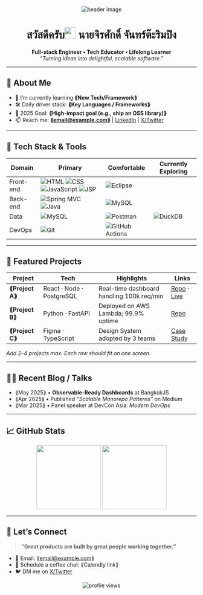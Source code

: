 <!-- Banner / Cover -->
<p align="center">
  <img src="[ออกแบบ Banner มาใส่ตรงนี้เลย](https://www.pinterest.com/pin/161848180351585211/)" alt="header image" />
</p>

<h1 align="center">สวัสดีครับ<img height="30" src="https://em-content.zobj.net/thumbs/120/apple/354/waving-hand_1f44b.png" /> นายจิรศักดิ์ จันทร์ต๊ะริมปิง</h1>

<p align="center">
  <strong>Full-stack Engineer • Tech Educator • Lifelong Learner</strong><br/>
  <em>“Turning ideas into delightful, scalable software.”</em>
</p>

---

## 🚀 About Me
- 🌱  I’m currently learning **⟪New Tech/Framework⟫**  
- 🛠  Daily driver stack: **⟪Key Languages / Frameworks⟫**  
- 🎯  2025 Goal: **⟪High-impact goal (e.g., ship an OSS library)⟫**  
- 📫  Reach me: **⟪email@example.com⟫** | [LinkedIn](⟪url⟫) | [X/Twitter](⟪url⟫)

---

## 🧰 Tech Stack & Tools
<div align="center">

| Domain     | Primary                                                                                                                                          | Comfortable                                                                                                                                           | Currently Exploring                                                                                                               |
|------------|--------------------------------------------------------------------------------------------------------------------------------------------------|------------------------------------------------------------------------------------------------------------------------------------------------------|----------------------------------------------------------------------------------------------------------------------------------|
| Front-end  | ![HTML](https://img.shields.io/badge/HTML-E34F26?logo=html5&logoColor=white) ![CSS](https://img.shields.io/badge/CSS-1572B6?logo=css3&logoColor=white) ![JavaScript](https://img.shields.io/badge/JavaScript-F7DF1E?logo=javascript&logoColor=black) ![JSP](https://img.shields.io/badge/JSP-9E7E38?logo=java&logoColor=white) | ![Eclipse](https://img.shields.io/badge/Eclipse-2C2255?logo=eclipse&logoColor=white)                                                           |
| Back-end   | ![Spring MVC](https://img.shields.io/badge/Spring%20MVC-6DB33F?logo=spring&logoColor=white) ![Java](https://img.shields.io/badge/Java-007396?logo=java&logoColor=white) | ![MySQL](https://img.shields.io/badge/MySQL-4479A1?logo=mysql&logoColor=white)                                                          |
| Data       | ![MySQL](https://img.shields.io/badge/MySQL-4479A1?logo=mysql&logoColor=white)                                                                      | ![Postman](https://img.shields.io/badge/Postman-FF6C37?logo=postman&logoColor=white)                                                                | ![DuckDB](https://img.shields.io/badge/DuckDB-FFC700?logoColor=000)                                                              |
| DevOps     | ![Git](https://img.shields.io/badge/Git-F05032?logo=git&logoColor=white)  | ![GitHub Actions](https://img.shields.io/badge/GitHub%20Actions-2088FF?logo=githubactions&logoColor=white)                                            
</div>

---

## 📌 Featured Projects
| Project | Tech | Highlights | Links |
|---------|------|-----------|-------|
| **⟪Project A⟫** | React · Node · PostgreSQL | Real-time dashboard handling 100k req/min | [Repo](⟪url⟫) · [Live](⟪url⟫) |
| **⟪Project B⟫** | Python · FastAPI | Deployed on AWS Lambda; 99.9% uptime | [Repo](⟪url⟫) |
| **⟪Project C⟫** | Figma · TypeScript | Design System adopted by 3 teams | [Case Study](⟪url⟫) |

_Add 2–4 projects max. Each row should fit on one screen._

---

## ✍🏻 Recent Blog / Talks
<!-- GH Action can automate this section; placeholder for manual list -->
- ⟪May 2025⟫ • **Observable-Ready Dashboards** at BangkokJS  
- ⟪Apr 2025⟫ • Published *“Scalable Monorepo Patterns”* on Medium  
- ⟪Mar 2025⟫ • Panel speaker at DevCon Asia: *Modern DevOps*

---

## 📈 GitHub Stats
<div align="center">
  <img height="170" src="https://github-readme-stats.vercel.app/api?username=⟪USERNAME⟫&show_icons=true&hide_border=true" />
  <img height="170" src="https://github-readme-stats.vercel.app/api/top-langs/?username=⟪USERNAME⟫&layout=compact&hide_border=true" />
</div>

---

## 🤝 Let’s Connect
> **“Great products are built by great people working together.”**

- 💌 Email: ⟪email@example.com⟫  
- 📝 Schedule a coffee chat: ⟪Calendly link⟫  
- 🐦 DM me on [X/Twitter](⟪url⟫)

<p align="center">
  <img src="https://komarev.com/ghpvc/?username=⟪USERNAME⟫&style=flat-square" alt="profile views"/>
</p>





